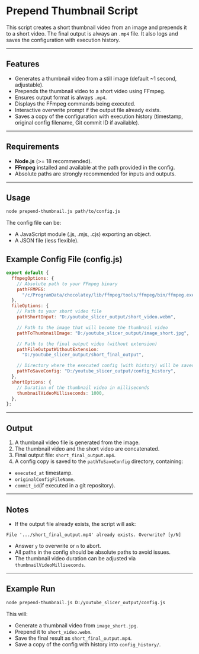 # Prepend Thumbnail Script

This script creates a short thumbnail video from an image and prepends it to a short video. The final output is always an `.mp4` file. It also logs and saves the configuration with execution history.

---

## Features

- Generates a thumbnail video from a still image (default ~1 second, adjustable).
- Prepends the thumbnail video to a short video using FFmpeg.
- Ensures output format is always `.mp4`.
- Displays the FFmpeg commands being executed.
- Interactive overwrite prompt if the output file already exists.
- Saves a copy of the configuration with execution history (timestamp, original config filename, Git commit ID if available).

---

## Requirements

- **Node.js** (>= 18 recommended).
- **FFmpeg** installed and available at the path provided in the config.
- Absolute paths are strongly recommended for inputs and outputs.

---

## Usage

```bash
node prepend-thumbnail.js path/to/config.js
```

The config file can be:

- A JavaScript module (.js, .mjs, .cjs) exporting an object.
- A JSON file (less flexible).

## Example Config File (config.js)

```js
export default {
  ffmpegOptions: {
    // Absolute path to your FFmpeg binary
    pathFFMPEG:
      "/c/ProgramData/chocolatey/lib/ffmpeg/tools/ffmpeg/bin/ffmpeg.exe",
  },
  fileOptions: {
    // Path to your short video file
    pathShortInput: "D:/youtube_slicer_output/short_video.webm",

    // Path to the image that will become the thumbnail video
    pathToThumbnailImage: "D:/youtube_slicer_output/image_short.jpg",

    // Path to the final output video (without extension)
    pathFileOutputWithoutExtension:
      "D:/youtube_slicer_output/short_final_output",

    // Directory where the executed config (with history) will be saved
    pathToSaveConfig: "D:/youtube_slicer_output/config_history",
  },
  shortOptions: {
    // Duration of the thumbnail video in milliseconds
    thumbnailVideoMilliseconds: 1000,
  },
};
```

---

## Output

1. A thumbnail video file is generated from the image.
2. The thumbnail video and the short video are concatenated.
3. Final output file: `short_final_output.mp4`.
4. A config copy is saved to the `pathToSaveConfig` directory, containing:

- `executed_at` timestamp.
- `originalConfigFileName`.
- `commit_id`(if executed in a git repository).

---

## Notes

- If the output file already exists, the script will ask:

```
File '.../short_final_output.mp4' already exists. Overwrite? [y/N]
```

- Answer `y` to overwrite or `n` to abort.
- All paths in the config should be absolute paths to avoid issues.
- The thumbnail video duration can be adjusted via `thumbnailVideoMilliseconds`.

---

## Example Run

```bash
node prepend-thumbnail.js D:/youtube_slicer_output/config.js
```

This will:

- Generate a thumbnail video from `image_short.jpg`.
- Prepend it to `short_video.webm`.
- Save the final result as `short_final_output.mp4`.
- Save a copy of the config with history into `config_history/`.
